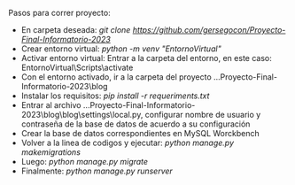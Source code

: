 Pasos para correr proyecto:
- En carpeta deseada: *git clone https://github.com/gersegocon/Proyecto-Final-Informatorio-2023*
- Crear entorno virtual: *python -m venv "EntornoVirtual"*
- Activar entorno virtual: Entrar a la carpeta del entorno, en este caso: EntornoVirtual\Scripts\activate
- Con el entorno activado, ir a la carpeta del proyecto ...Proyecto-Final-Informatorio-2023\blog
- Instalar los requisitos: *pip install -r requeriments.txt*
- Entrar al archivo ...Proyecto-Final-Informatorio-2023\blog\blog\settings\local.py, configurar nombre de usuario y contraseña de la base de datos de acuerdo a su configuración
- Crear la base de datos correspondientes en MySQL Worckbench
- Volver a la linea de codigos y ejecutar: *python manage.py makemigrations*
- Luego: *python manage.py migrate*
- Finalmente: *python manage.py runserver*
  
